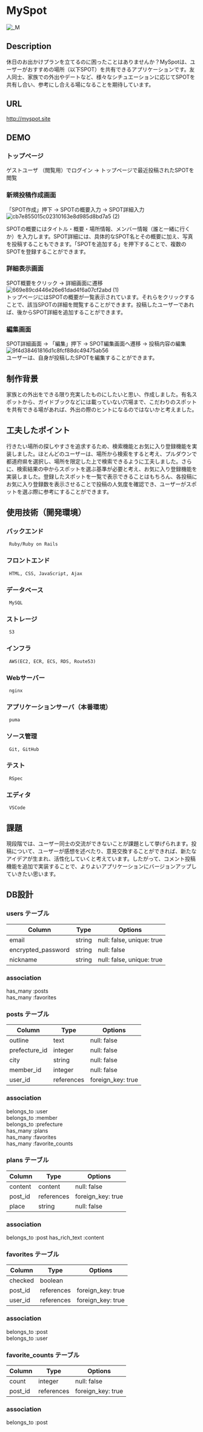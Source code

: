 # MySpot
![_M](https://user-images.githubusercontent.com/73152774/102006195-8f961880-3d62-11eb-8029-abc78a28167e.png)


## Description
  休日のお出かけプランを立てるのに困ったことはありませんか？MySpotは、ユーザーがおすすめの場所（以下SPOT）を共有できるアプリケーションです。友人同士、家族での外出やデートなど、様々なシチュエーションに応じてSPOTを共有し合い、参考にし合える場になることを期待しています。

## URL
 http://myspot.site


## DEMO
### トップページ
ゲストユーザ （閲覧用）でログイン → トップページで最近投稿されたSPOTを閲覧

### 新規投稿作成画面
「SPOT作成」押下 → SPOTの概要入力 → SPOT詳細入力
![cb7e855015c02310163e8d985d8bd7a5 (2)](https://user-images.githubusercontent.com/73152774/109608293-fdd1c680-7b6c-11eb-81c2-6d6e0d8589e8.gif)

SPOTの概要にはタイトル・概要・場所情報、メンバー情報（誰と一緒に行くか）を入力します。SPOT詳細には、具体的なSPOT名とその概要に加え、写真を投稿することもできます。「SPOTを追加する」を押下することで、複数のSPOTを登録することができます。

### 詳細表示画面
SPOT概要をクリック → 詳細画面に遷移
![669e89cd446e26e61dad4f6a07cf2abd (1)](https://user-images.githubusercontent.com/73152774/102006562-6d51ca00-3d65-11eb-8351-3789863021c0.gif)  
トップページにはSPOTの概要が一覧表示されています。それらをクリックすることで、該当SPOTの詳細を閲覧することができます。投稿したユーザーであれば、後からSPOT詳細を追加することができます。

### 編集画面
SPOT詳細画面 → 「編集」押下 → SPOT編集画面へ遷移 → 投稿内容の編集
![9f4d38461816d1c8fcf88dc49475ab56](https://user-images.githubusercontent.com/73152774/102011167-f2e57200-3d85-11eb-85f5-98de52c2c4cb.gif)  
ユーザーは、自身が投稿したSPOTを編集することができます。

## 制作背景
家族との外出をできる限り充実したものにしたいと思い、作成しました。有名スポットから、ガイドブックなどには載っていない穴場まで、こだわりのスポットを共有できる場があれば、外出の際のヒントになるのではないかと考えました。


## 工夫したポイント
行きたい場所の探しやすさを追求するため、検索機能とお気に入り登録機能を実装しました。ほとんどのユーザーは、場所から検索をすると考え、プルダウンで都道府県を選択し、場所を限定した上で検索できるように工夫しました。さらに、検索結果の中からスポットを選ぶ基準が必要と考え、お気に入り登録機能を実装しました。登録したスポットを一覧で表示できることはもちろん、各投稿にお気に入り登録数を表示させることで投稿の人気度を確認でき、ユーザーがスポットを選ぶ際に参考にすることができます。

## 使用技術（開発環境）
### バックエンド
     Ruby/Ruby on Rails
### フロントエンド
     HTML, CSS, JavaScript, Ajax
### データベース
     MySQL
### ストレージ
     S3
### インフラ
     AWS(EC2, ECR, ECS, RDS, Route53)
### Webサーバー
     nginx
### アプリケーションサーバ（本番環境）
     puma
### ソース管理
     Git, GitHub
### テスト
     RSpec
### エディタ
     VSCode

## 課題
  現段階では、ユーザー同士の交流ができないことが課題として挙げられます。投稿について、ユーザーが感想を述べたり、意見交換することができれば、新たなアイデアが生まれ、活性化していくと考えています。したがって、コメント投稿機能を追加で実装することで、よりよいアプリケーションにバージョンアップしていきたい思います。



## DB設計

### users テーブル

| Column            | Type   |Options   |
| --------          | ------ |-----------  |
| email             | string | null: false, unique: true |
| encrypted_password| string | null: false               |
| nickname          | string | null: false, unique: true |


### association
has_many :posts  
has_many :favorites

### posts テーブル

| Column       | Type            | Options          |
| ---------    | ------          | -----------      |
| outline      | text            | null: false      |
| prefecture_id| integer         | null: false      |
| city         | string          | null: false      |
| member_id    | integer         | null: false      |
| user_id      | references      | foreign_key: true|

### association
  belongs_to :user  
  belongs_to :member  
  belongs_to :prefecture  
  has_many :plans  
  has_many :favorites  
  has_many :favorite_counts  


### plans テーブル

| Column     | Type          | Options           |
| ---------  | ------        | -----------       |
| content    | content       | null: false       |
| post_id    | references    | foreign_key: true |
| place      | string        | null: false       |

### association
  belongs_to :post
  has_rich_text :content


  ### favorites テーブル

| Column        | Type      | Options           |
| ---------     | ------    | -----------       |
| checked       | boolean   |                   |
| post_id       | references| foreign_key: true |
| user_id       | references| foreign_key: true |


### association
  belongs_to :post  
  belongs_to :user


### favorite_counts テーブル

| Column        | Type      | Options           |
| ---------     | ------    | -----------       |
| count         | integer   | null: false       |
| post_id       | references| foreign_key: true |


### association
  belongs_to :post
  
